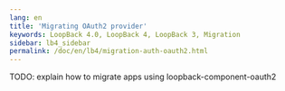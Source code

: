 ```yaml
---
lang: en
title: 'Migrating OAuth2 provider'
keywords: LoopBack 4.0, LoopBack 4, LoopBack 3, Migration
sidebar: lb4_sidebar
permalink: /doc/en/lb4/migration-auth-oauth2.html
---
```


TODO: explain how to migrate apps using loopback-component-oauth2
